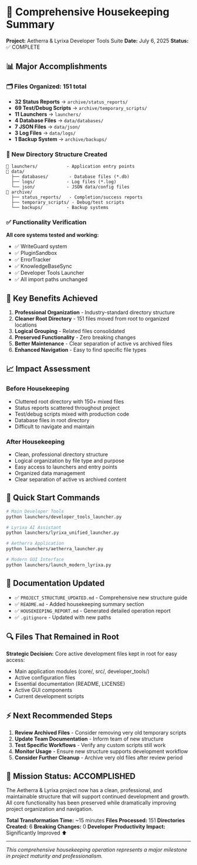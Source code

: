 # 🧹 Comprehensive Housekeeping Summary

**Project:** Aetherra & Lyrixa Developer Tools Suite
**Date:** July 6, 2025
**Status:** ✅ COMPLETE

## 📊 Major Accomplishments

### 🗂️ Files Organized: **151 total**

- **32 Status Reports** → `archive/status_reports/`
- **69 Test/Debug Scripts** → `archive/temporary_scripts/`
- **11 Launchers** → `launchers/`
- **4 Database Files** → `data/databases/`
- **7 JSON Files** → `data/json/`
- **3 Log Files** → `data/logs/`
- **1 Backup System** → `archive/backups/`

### 📁 New Directory Structure Created

```
📁 launchers/           - Application entry points
📁 data/
  ├── databases/        - Database files (*.db)
  ├── logs/            - Log files (*.log)
  └── json/            - JSON data/config files
📁 archive/
  ├── status_reports/   - Completion/success reports
  ├── temporary_scripts/ - Debug/test scripts
  └── backups/         - Backup systems
```

### ✅ Functionality Verification

**All core systems tested and working:**
- ✅ WriteGuard system
- ✅ PluginSandbox
- ✅ ErrorTracker
- ✅ KnowledgeBaseSync
- ✅ Developer Tools Launcher
- ✅ All import paths unchanged

## 🎯 Key Benefits Achieved

1. **Professional Organization** - Industry-standard directory structure
2. **Cleaner Root Directory** - 151 files moved from root to organized locations
3. **Logical Grouping** - Related files consolidated
4. **Preserved Functionality** - Zero breaking changes
5. **Better Maintenance** - Clear separation of active vs archived files
6. **Enhanced Navigation** - Easy to find specific file types

## 📈 Impact Assessment

### Before Housekeeping
- Cluttered root directory with 150+ mixed files
- Status reports scattered throughout project
- Test/debug scripts mixed with production code
- Database files in root directory
- Difficult to navigate and maintain

### After Housekeeping
- Clean, professional directory structure
- Logical organization by file type and purpose
- Easy access to launchers and entry points
- Organized data management
- Clear separation of active vs archived content

## 🚀 Quick Start Commands

```bash
# Main Developer Tools
python launchers/developer_tools_launcher.py

# Lyrixa AI Assistant
python launchers/lyrixa_unified_launcher.py

# Aetherra Application
python launchers/aetherra_launcher.py

# Modern GUI Interface
python launchers/launch_modern_lyrixa.py
```

## 📝 Documentation Updated

- ✅ `PROJECT_STRUCTURE_UPDATED.md` - Comprehensive new structure guide
- ✅ `README.md` - Added housekeeping summary section
- ✅ `HOUSEKEEPING_REPORT.md` - Generated detailed operation report
- ✅ `.gitignore` - Updated with new paths

## 🔍 Files That Remained in Root

**Strategic Decision:** Core active development files kept in root for easy access:
- Main application modules (core/, src/, developer_tools/)
- Active configuration files
- Essential documentation (README, LICENSE)
- Active GUI components
- Current development scripts

## ⚡ Next Recommended Steps

1. **Review Archived Files** - Consider removing very old temporary scripts
2. **Update Team Documentation** - Inform team of new structure
3. **Test Specific Workflows** - Verify any custom scripts still work
4. **Monitor Usage** - Ensure new structure supports development workflow
5. **Consider Further Cleanup** - Archive very old files after review period

## 🎉 Mission Status: ACCOMPLISHED

The Aetherra & Lyrixa project now has a clean, professional, and maintainable structure that will support continued development and growth. All core functionality has been preserved while dramatically improving project organization and navigation.

**Total Transformation Time:** ~15 minutes
**Files Processed:** 151
**Directories Created:** 6
**Breaking Changes:** 0
**Developer Productivity Impact:** Significantly Improved ⬆️

---

*This comprehensive housekeeping operation represents a major milestone in project maturity and professionalism.*
